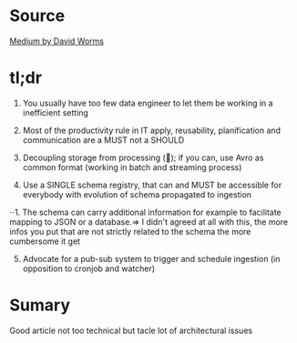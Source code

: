 # Source

[Medium by David Worms](https://medium.com/@wdavidw/data-lake-ingestion-best-practices-3fddf30e11f5)

# tl;dr

1. You usually have too few data engineer to let them be working in a inefficient setting

2. Most of the productivity rule in IT apply, reusability, planification and communication are a MUST not a SHOULD


3. Decoupling storage from processing (:100:); if you can, use Avro as common format (working in batch and streaming process)


4. Use a SINGLE schema registry, that can and MUST be accessible for everybody with evolution of schema propagated to ingestion

⋅⋅1. The schema can carry additional information for example to facilitate mapping to JSON or a database.=> I didn't agreed at all with this, the more infos you put that are not strictly related to the schema the more cumbersome it get


5. Advocate for a pub-sub system to trigger and schedule ingestion (in opposition to cronjob and watcher)

# Sumary

Good article not too technical but tacle lot of architectural issues
